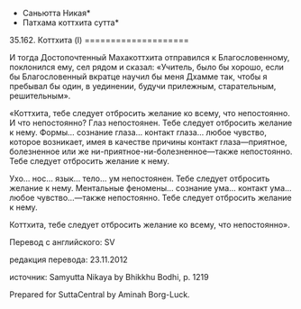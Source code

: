* Саньютта Никая*
* Патхама коттхита сутта*

35\.162\. Коттхита \(I\)
\=\=\=\=\=\=\=\=\=\=\=\=\=\=\=\=\=\=\=\=

И тогда Достопочтенный Махакоттхита отправился к Благословенному, поклонился ему, сел рядом и сказал: «Учитель, было бы хорошо, если бы Благословенный вкратце научил бы меня Дхамме так, чтобы я пребывал бы один, в уединении, будучи прилежным, старательным, решительным»\.

«Коттхита, тебе следует отбросить желание ко всему, что непостоянно\. И что непостоянно? Глаз непостоянен\. Тебе следует отбросить желание к нему\. Формы… сознание глаза… контакт глаза… любое чувство, которое возникает, имея в качестве причины контакт глаза—приятное, болезненное или же ни\-приятное\-ни\-болезненное—также непостоянно\. Тебе следует отбросить желание к нему\.

Ухо… нос… язык… тело… ум непостоянен\. Тебе следует отбросить желание к нему\. Ментальные феномены… сознание ума… контакт ума… любое чувство…—также непостоянно\. Тебе следует отбросить желание к нему\.

Коттхита, тебе следует отбросить желание ко всему, что непостоянно»\.

Перевод с английского: SV

редакция перевода: 23\.11\.2012

источник: Samyutta Nikaya by Bhikkhu Bodhi, p\. 1219

Prepared for SuttaCentral by Aminah Borg\-Luck\.